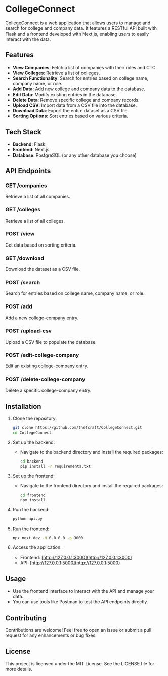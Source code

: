 # CollegeConnect

CollegeConnect is a web application that allows users to manage and search for college and company data. It features a RESTful API built with Flask and a frontend developed with Next.js, enabling users to easily interact with the data.

## Features

- **View Companies**: Fetch a list of companies with their roles and CTC.
- **View Colleges**: Retrieve a list of colleges.
- **Search Functionality**: Search for entries based on college name, company name, or role.
- **Add Data**: Add new college and company data to the database.
- **Edit Data**: Modify existing entries in the database.
- **Delete Data**: Remove specific college and company records.
- **Upload CSV**: Import data from a CSV file into the database.
- **Download Data**: Export the entire dataset as a CSV file.
- **Sorting Options**: Sort entries based on various criteria.

## Tech Stack

- **Backend**: Flask
- **Frontend**: Next.js
- **Database**: PostgreSQL (or any other database you choose)

## API Endpoints

### GET /companies
Retrieve a list of all companies.

### GET /colleges
Retrieve a list of all colleges.

### POST /view
Get data based on sorting criteria.

### GET /download
Download the dataset as a CSV file.

### POST /search
Search for entries based on college name, company name, or role.

### POST /add
Add a new college-company entry.

### POST /upload-csv
Upload a CSV file to populate the database.

### POST /edit-college-company
Edit an existing college-company entry.

### POST /delete-college-company
Delete a specific college-company entry.

## Installation

1. Clone the repository:
   ```bash
   git clone https://github.com/thefcraft/CollegeConnect.git
   cd CollegeConnect
   ```

2. Set up the backend:
   - Navigate to the backend directory and install the required packages:
     ```bash
     cd backend
     pip install -r requirements.txt
     ```

3. Set up the frontend:
   - Navigate to the frontend directory and install the required packages:
     ```bash
     cd frontend
     npm install
     ```

4. Run the backend:
   ```bash
   python api.py 
   ```

5. Run the frontend:
   ```bash
   npx next dev -H 0.0.0.0 -p 3000
   ```

6. Access the application:
   - Frontend: [http://127.0.0.1:3000](http://127.0.0.1:3000)
   - API: [http://127.0.0.1:5000](http://127.0.0.1:5000)

## Usage

- Use the frontend interface to interact with the API and manage your data.
- You can use tools like Postman to test the API endpoints directly.

## Contributing

Contributions are welcome! Feel free to open an issue or submit a pull request for any enhancements or bug fixes.

## License

This project is licensed under the MIT License. See the LICENSE file for more details.